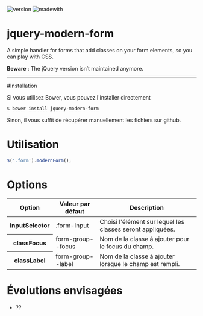 ![version](https://img.shields.io/badge/version-3.0.0-orange.svg?style=flat-square) ![madewith](https://img.shields.io/badge/made%20with-jquery-brightgreen.svg?style=flat-square)

# jquery-modern-form

A simple handler for forms that add classes on your form elements, so you can play with CSS.

**Beware** : The jQuery version isn’t maintained anymore.

---

#Installation

Si vous utilisez Bower, vous pouvez l'installer directement

```bash
$ bower install jquery-modern-form
```

Sinon, il vous suffit de récupérer manuellement les fichiers sur github.

# Utilisation

```javascript
$('.form').modernForm();
```

# Options
<table>
	<thead>
		<tr>
			<th>Option</th>
			<th>Valeur par défaut</th>
			<th>Description</th>
		</tr>
	</thead>
	<tbody>
		<tr>
			<th>inputSelector</th>
			<td>.form-input</td>
			<td>Choisi l'élément sur lequel les classes seront appliquées.</td>
		</tr>
		<tr>
			<th>classFocus</th>
			<td>form-group--focus</td>
			<td>Nom de la classe à ajouter pour le focus du champ.</td>
		</tr>
		<tr>
			<th>classLabel</th>
			<td>form-group--label</td>
			<td>Nom de la classe à ajouter lorsque le champ est rempli.</td>
		</tr>
	</tbody>
</table>

# Évolutions envisagées
* ??
